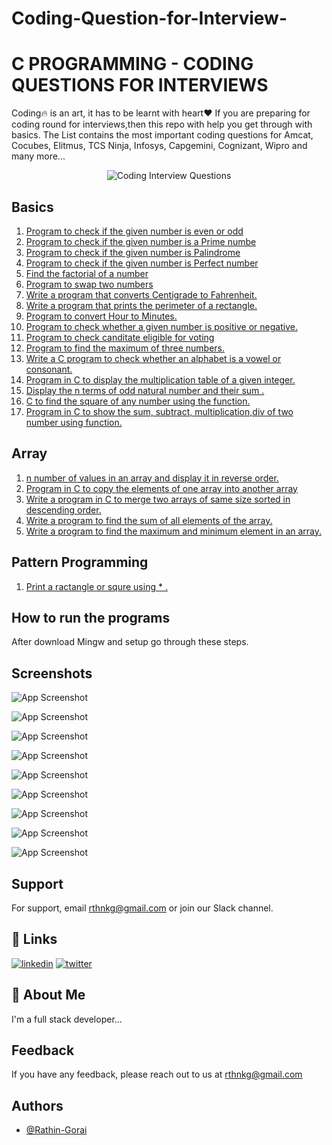 # Coding-Question-for-Interview-
# C PROGRAMMING - CODING QUESTIONS FOR INTERVIEWS
Coding🔥 is an art, it has to be learnt with heart❤️ If you are preparing for coding round for interviews,then this repo with help you get through with basics. The List contains the most important coding questions for Amcat, Cocubes, Elitmus, TCS Ninja, Infosys, Capgemini, Cognizant, Wipro and many more...

<p align="center"><img src="https://camo.githubusercontent.com/feecdc2eaa56e41af01032ff52f7579cdc34780712c66131a9f0e534dd01e11b/68747470733a2f2f7777772e676f6f64636f72652e636f2e756b2f626c6f672f77702d636f6e74656e742f776562702d657870726573732f776562702d696d616765732f75706c6f6164732f323031392f30382f636f64696e672d76732d70726f6772616d6d696e672d322e6a70672e77656270" alt="Coding Interview Questions">


## Basics 
1. [Program to check if the given number is even or odd](/Basic/odd_even.c)
2. [Program to check if the given number is a Prime numbe](/Basic/prime_number.c)
3. [Program to check if the given number is Palindrome](/Basic/Palindrome.c)
4. [Program to check if the given number is Perfect number](/Basic/perfact_number.c)
5. [Find the factorial of a number](/Basic/factorial.c)
6. [Program to swap two numbers](/Basic/swap.c)
7. [Write a program that converts Centigrade to Fahrenheit.](/Basic/temprature.c)
8. [Write a program that prints the perimeter of a rectangle.](/Basic/Perimeter_ractangle.c)
9. [Program to convert Hour to Minutes.](/Basic/hour_to_minute.c)
10. [Program to check whether a given number is positive or negative.](/Basic/check_number.c)
11. [Program to check canditate eligible for voting](/Basic/voting.c)
12. [Program to find the maximum of three numbers.](/Basic/largest.c)
13. [Write a C program to check whether an alphabet is a vowel or consonant.](/Basic/)
14. [Program in C to display the multiplication table of a given integer.](/Basic/table.c)
15. [Display the n terms of odd natural number and their sum .](/Basic/sum_odd.c)
16. [C to find the square of any number using the function.](/Basic/squre.c)
17. [Program in C to show the sum, subtract, multiplication,div of two number using function.](/Basic/calculate.c)

## Array
1. [n number of values in an array and display it in reverse order.](/Array/Reverse.c)
2. [Program in C to copy the elements of one array into another array](/Array/copy.c)
3. [Write a program in C to merge two arrays of same size sorted in descending order.](/Array/marge.c)
4. [Write a program to find the sum of all elements of the array.](/Array/sum.c)
5. [Write a program to find the maximum and minimum element in an array.](/Array/maxmin.c)


## Pattern Programming 
1. [Print a ractangle or squre using * .](/Pattern/rac.c)


## How to run the programs

After download Mingw and setup go through these steps.

  
## Screenshots

![App Screenshot](https://github.com/Rathin-Gorai/C-Programming/blob/main/Steps/untitled1.png?raw=true)

![App Screenshot](https://github.com/Rathin-Gorai/C-Programming/blob/03b19ebf848052d1f4f16c83fd46c5d7b2e6b1d8/Steps/untitled2.png?raw=true)

![App Screenshot](https://github.com/Rathin-Gorai/C-Programming/blob/03b19ebf848052d1f4f16c83fd46c5d7b2e6b1d8/Steps/untitled3.png?raw=true)

![App Screenshot](https://github.com/Rathin-Gorai/C-Programming/blob/03b19ebf848052d1f4f16c83fd46c5d7b2e6b1d8/Steps/untitled4.png?raw=true)

![App Screenshot](https://github.com/Rathin-Gorai/C-Programming/blob/03b19ebf848052d1f4f16c83fd46c5d7b2e6b1d8/Steps/untitled5.png?raw=true)

![App Screenshot](https://github.com/Rathin-Gorai/C-Programming/blob/03b19ebf848052d1f4f16c83fd46c5d7b2e6b1d8/Steps/untitled6.png?raw=true)

![App Screenshot](https://github.com/Rathin-Gorai/C-Programming/blob/03b19ebf848052d1f4f16c83fd46c5d7b2e6b1d8/Steps/untitled7.png?raw=true)

![App Screenshot](https://github.com/Rathin-Gorai/C-Programming/blob/03b19ebf848052d1f4f16c83fd46c5d7b2e6b1d8/Steps/untitled8.png?raw=true)

![App Screenshot](https://github.com/Rathin-Gorai/C-Programming/blob/03b19ebf848052d1f4f16c83fd46c5d7b2e6b1d8/Steps/untitled9.png?raw=true)

## Support

For support, email rthnkg@gmail.com or join our Slack channel.

  
## 🔗 Links
[![linkedin](https://img.shields.io/badge/linkedin-0A66C2?style=for-the-badge&logo=linkedin&logoColor=white)](https://www.linkedin.com/in/rathin-gorai-6a9550198/)
[![twitter](https://img.shields.io/badge/twitter-1DA1F2?style=for-the-badge&logo=twitter&logoColor=white)](https://twitter.com/rathin_gorai)

  
## 🚀 About Me
I'm a full stack developer...

  
## Feedback

If you have any feedback, please reach out to us at rthnkg@gmail.com

  
## Authors

- [@Rathin-Gorai](https://github.com/Rathin-Gorai)

